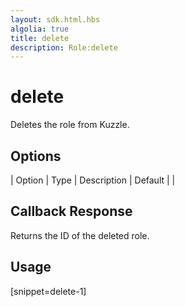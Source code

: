 ```yaml
---
layout: sdk.html.hbs
algolia: true
title: delete
description: Role:delete
---
```


  

# delete
Deletes the role from Kuzzle.


## Options

| Option | Type | Description | Default |
|
## Callback Response

Returns the ID of the deleted role.

## Usage

[snippet=delete-1]
